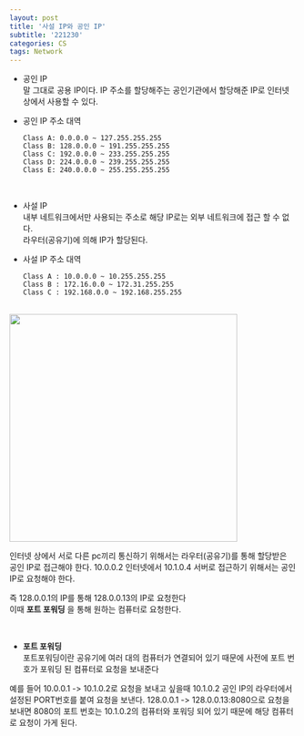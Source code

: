 ```yaml
---
layout: post
title: '사설 IP와 공인 IP'
subtitle: '221230'
categories: CS
tags: Network
---
```


- 공인 IP   
말 그대로 공용 IP이다. IP 주소를 할당해주는 공인기관에서 할당해준 IP로 인터넷 상에서 사용할 수 있다.   

- 공인 IP 주소 대역
    ~~~text
    Class A: 0.0.0.0 ~ 127.255.255.255
    Class B: 128.0.0.0 ~ 191.255.255.255
    Class C: 192.0.0.0 ~ 233.255.255.255
    Class D: 224.0.0.0 ~ 239.255.255.255
    Class E: 240.0.0.0 ~ 255.255.255.255
    ~~~

<br>

- 사설 IP   
내부 네트워크에서만 사용되는 주소로 해당 IP로는 외부 네트워크에 접근 할 수 없다.   
라우터(공유기)에 의해 IP가 할당된다.   


- 사설 IP 주소 대역
    ~~~text
    Class A : 10.0.0.0 ~ 10.255.255.255
    Class B : 172.16.0.0 ~ 172.31.255.255
    Class C : 192.168.0.0 ~ 192.168.255.255
    ~~~

<br>

<img src="https://user-images.githubusercontent.com/64240637/210364451-31d07a45-0d01-4a3f-8c7e-b9b995497859.png" width="400" height="400">

인터넷 상에서 서로 다른 pc끼리 통신하기 위해서는 라우터(공유기)를 통해 할당받은 공인 IP로 접근해야 한다. 10.0.0.2 인터넷에서 10.1.0.4 서버로 접근하기 위해서는 공인 IP로 요청해야 한다.    

즉 128.0.0.1의 IP를 통해 128.0.0.13의 IP로 요청한다   
이때 __포트 포워딩__ 을 통해 원하는 컴퓨터로 요청한다.

<br>

- __포트 포워딩__    
포트포워딩이란 공유기에 여러 대의 컴퓨터가 연결되어 있기 때문에 사전에 포트 번호가 포워딩 된 컴퓨터로 요청을 보내준다   

예를 들어 10.0.0.1 -> 10.1.0.2로 요청을 보내고 싶을때 10.1.0.2 공인 IP의 라우터에서 설정된 PORT번호를 붙여 요청을 보낸다. 128.0.0.1 -> 128.0.0.13:8080으로 요청을 보내면 8080의 포트 번호는 10.1.0.2의 컴퓨터와 포워딩 되어 있기 때문에 해당 컴퓨터로 요청이 가게 된다.